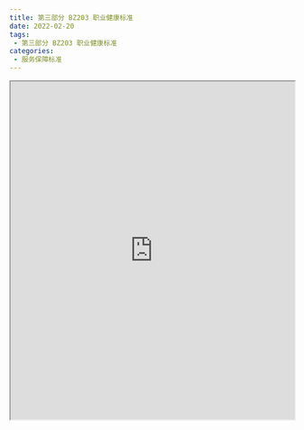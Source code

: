 ```yaml
---
title: 第三部分 BZ203 职业健康标准
date: 2022-02-20
tags:
 - 第三部分 BZ203 职业健康标准
categories:
 - 服务保障标准
---
```




<iframe src="http://localhost:8080/pdf/web/viewer.html?file=https://vkceyugu.cdn.bspapp.com/VKCEYUGU-f2824a45-8901-4778-8647-e91230414af7/c8126c07-f0f5-4512-8285-fa5ea03cbea5.pdf" width="100%" height="600px"></iframe>
